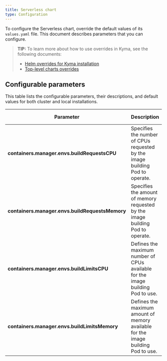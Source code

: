 ```yaml
---
title: Serverless chart
type: Configuration
---
```


To configure the Serverless chart, override the default values of its `values.yaml` file. This document describes parameters that you can configure.

>**TIP:** To learn more about how to use overrides in Kyma, see the following documents:
>* [Helm overrides for Kyma installation](/root/kyma/#configuration-helm-overrides-for-kyma-installation)
>* [Top-level charts overrides](/root/kyma/#configuration-helm-overrides-for-kyma-installation-top-level-charts-overrides)

## Configurable parameters

This table lists the configurable parameters, their descriptions, and default values for both cluster and local installations.

| Parameter | Description | Default value | Minikube override |
|-----------|-------------|---------------|---------------|
| **containers.manager.envs.buildRequestsCPU** | Specifies the number of CPUs requested by the image building Pod to operate. | `700m` | `100m`|
| **containers.manager.envs.buildRequestsMemory** | Specifies the amount of memory requested by the image building Pod to operate.  | `700Mi` | `200Mi` |
| **containers.manager.envs.buildLimitsCPU** | Defines the maximum number of CPUs available for the image building Pod to use. | `1100m` | `200m` |
| **containers.manager.envs.buildLimitsMemory** | Defines the maximum amount of memory available for the image building Pod to use. | `1100Mi` | `400Mi` |
